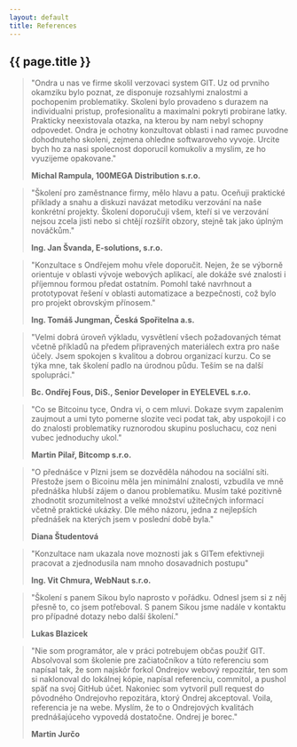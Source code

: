 ```yaml
---
layout: default
title: References
---
```


## {{ page.title }}

> "Ondra u nas ve firme skolil verzovaci system GIT. Uz od prvniho okamziku bylo poznat, ze disponuje rozsahlymi znalostmi a pochopenim problematiky. Skoleni bylo provadeno s durazem na individualni pristup, profesionalitu a maximalni pokryti probirane latky. Prakticky neexistovala otazka, na kterou by nam nebyl schopny odpovedet. Ondra je ochotny konzultovat oblasti i nad ramec puvodne dohodnuteho skoleni, zejmena ohledne softwaroveho vyvoje. Urcite bych ho za nasi spolecnost doporucil komukoliv a myslim, ze ho vyuzijeme opakovane."
>
> __Michal Rampula, 100MEGA Distribution s.r.o.__


> "Školení pro zaměstnance firmy, mělo hlavu a patu. Oceňuji praktické příklady a snahu a diskuzi navázat metodiku verzování na naše konkrétní projekty. Školení doporučuji všem, kteří si ve verzování nejsou zcela jisti nebo si chtějí rozšířit obzory, stejně tak jako úplným nováčkům."
>
> __Ing. Jan Švanda, E-solutions, s.r.o.__

> "Konzultace s Ondřejem mohu vřele doporučit. Nejen, že se výborně orientuje v oblasti vývoje webových aplikací, ale dokáže své znalosti i příjemnou formou předat ostatním. Pomohl také navrhnout a prototypovat řešení v oblasti automatizace a bezpečnosti, což bylo pro projekt obrovským přínosem."
>
> __Ing. Tomáš Jungman, Česká Spořitelna a.s.__

> "Velmi dobrá úroveň výkladu, vysvětlení všech požadovaných témat včetně příkladů na předem připravených materiálech extra pro naše účely. Jsem spokojen s kvalitou a dobrou organizací  kurzu. Co se týka mne, tak školení padlo na úrodnou půdu. Teším se na další spolupráci."
>
> __Bc. Ondřej Fous, DiS., Senior Developer in EYELEVEL s.r.o.__

> "Co se Bitcoinu tyce, Ondra vi, o cem mluvi. Dokaze svym zapalenim zaujmout a umi tyto pomerne slozite veci podat tak, aby uspokojil i co do znalosti problematiky ruznorodou skupinu posluchacu, coz neni vubec jednoduchy ukol."
>
> __Martin Pilař, Bitcomp s.r.o.__

> "O přednášce v Plzni jsem se dozvěděla náhodou na sociální síti. Přestože jsem o Bicoinu měla jen minimální znalosti, vzbudila ve mně přednáška hlubší zájem o danou problematiku. Musím také pozitivně zhodnotit srozumitelnost a velké množství užitečných informací včetně praktické ukázky. Dle mého názoru, jedna z nejlepších přednášek na kterých jsem v poslední době byla."
>
> __Diana Študentová__

> "Konzultace nam ukazala nove moznosti jak s GITem efektivneji pracovat a zjednodusila nam mnoho dosavadnich postupu"
>
> __Ing. Vit Chmura, WebNaut s.r.o.__

> "Školení s panem Sikou bylo naprosto v pořádku. Odnesl jsem si z něj přesně to, co jsem potřeboval. S panem Sikou jsme nadále v kontaktu pro případné dotazy nebo další školení."
>
> __Lukas Blazicek__

> "Nie som programátor, ale v práci potrebujem občas použiť GIT. Absolvoval som školenie pre začiatočníkov a túto referenciu som napísal tak, že som najskôr forkol Ondrejov webový repozitár, ten som si naklonoval do lokálnej kópie, napísal referenciu, commitol, a pushol späť na svoj GitHub účet. Nakoniec som vytvoril pull request do pôvodného Ondrejovho repozitára, ktorý Ondrej akceptoval. Voila, referencia je na webe. Myslím, že to o Ondrejových kvalitách prednášajúceho vypovedá dostatočne. Ondrej je borec."
>
> __Martin Jurčo__
